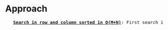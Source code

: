 # Approach
<pre>
   <b><a href="https://github.com/teja963/Advanced-DSA-and-CS-Theory/blob/master/Matrix/Easy%20ques/2.%20Search%20in%20row%20and%20column%20sorted%20.cpp">Search in row and column sorted in O(M+N)</a></b>: First search in last col and go to row
</pre>
